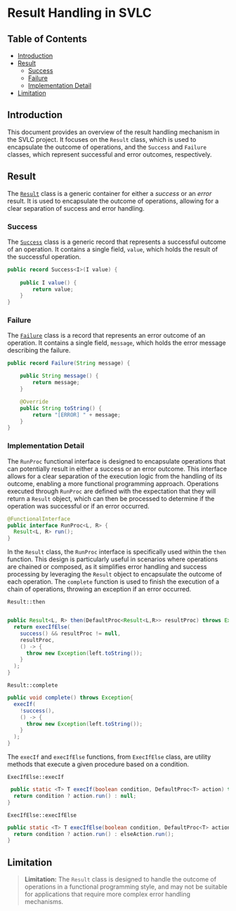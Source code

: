# Result Handling in SVLC

## Table of Contents
* [Introduction](#introduction)
* [Result](#result)
  * [Success](#success)
  * [Failure](#failure)
  * [Implementation Detail](#implementation-detail)
* [Limitation](#limitation)

## Introduction

This document provides an overview of the result handling mechanism in the SVLC project.
It focuses on the `Result` class, which is used to encapsulate the outcome of operations, 
and the `Success` and `Failure` classes, which represent successful and error outcomes, respectively.

## Result

The [`Result`](../src/main/java/pt/isel/leic/svlc/util/results/Result.java) class is a generic container for either a *success* or an *error* result.
It is used to encapsulate the outcome of operations, allowing for a clear separation of success and error handling.

### Success

The [`Success`](../src/main/java/pt/isel/leic/svlc/util/results/Success.java) class is a generic record that represents a successful outcome of an operation.
It contains a single field, `value`, which holds the result of the successful operation.

```java
public record Success<I>(I value) {
    
    public I value() {
        return value;
    }
}
```

### Failure

The [`Failure`](../src/main/java/pt/isel/leic/svlc/util/results/Failure.java) class is a record that represents an error outcome of an operation.
It contains a single field, `message`, which holds the error message describing the failure.

```java
public record Failure(String message) {

    public String message() {
        return message;
    }

    @Override
    public String toString() {
        return "[ERROR] " + message;
    }
}
```

### Implementation Detail

The `RunProc` functional interface is designed to encapsulate operations that can potentially result in either a success or an error outcome.
This interface allows for a clear separation of the execution logic from the handling of its outcome, enabling a more functional programming approach.
Operations executed through `RunProc` are defined with the expectation that they will return a `Result` object, which can then be processed
to determine if the operation was successful or if an error occurred.

```java
@FunctionalInterface
public interface RunProc<L, R> {
  Result<L, R> run();
}
```

In the `Result` class, the `RunProc` interface is specifically used within the `then` function.
This design is particularly useful in scenarios where operations are chained or composed, as it simplifies error
handling and success processing by leveraging the `Result` object to encapsulate the outcome of each operation.
The `complete` function is used to finish the execution of a chain of operations, throwing an exception if an error occurred.

`Result::then`

```java

public Result<L, R> then(DefaultProc<Result<L,R>> resultProc) throws Exception {
  return execIfElse(
    success() && resultProc != null,
    resultProc,
    () -> {
      throw new Exception(left.toString());
    }
  );
}
```

`Result::complete`

```java
public void complete() throws Exception{
  execIf(
    !success(),
    () -> {
      throw new Exception(left.toString());
    }
  );
}
```

The `execIf` and `execIfElse` functions, from `ExecIfElse` class, are utility methods that execute a given procedure 
based on a condition.

`ExecIfElse::execIf`

```java 
 public static <T> T execIf(boolean condition, DefaultProc<T> action) throws Exception {
  return condition ? action.run() : null;
}
```

`ExecIfElse::execIfElse`

```java
public static <T> T execIfElse(boolean condition, DefaultProc<T> action, DefaultProc<T> elseAction) throws Exception {
  return condition ? action.run() : elseAction.run();
}
```    

## Limitation

> **Limitation:** The `Result` class is designed to handle the outcome of operations in a functional programming style,
> and may not be suitable for applications that require more complex error handling mechanisms.

